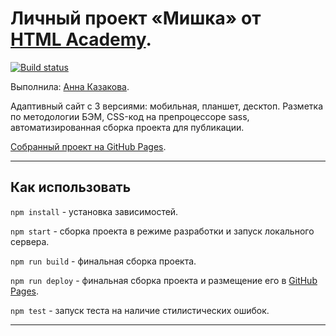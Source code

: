 # Личный проект «Мишка» от [HTML Academy](https://htmlacademy.ru).
[![Build status][travis-image]][travis-url] 

Выполнила: [Анна Казакова](https://up.htmlacademy.ru/adaptive/18/user/1183797).

Адаптивный сайт с 3 версиями: мобильная, планшет, десктоп.
Разметка по методологии БЭМ, CSS-код на препроцессоре sass, автоматизированная сборка проекта для публикации.

[Собранный проект на GitHub Pages](https://chubiitsa.github.io/1183797-mishka-18/).

---

## Как использовать

`npm install` - установка зависимостей.

`npm start` - сборка проекта в режиме разработки и запуск локального сервера.

`npm run build` - финальная сборка проекта.

`npm run deploy` - финальная сборка проекта и размещение его в [GitHub Pages](https://pages.github.com).

`npm test` - запуск теста на наличие стилистических ошибок.

---

[travis-image]: https://travis-ci.com/htmlacademy-adaptive/1183797-mishka-18.svg?branch=master
[travis-url]: https://travis-ci.com/htmlacademy-adaptive/1183797-mishka-18
